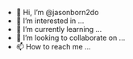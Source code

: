 - 👋 Hi, I’m @jasonborn2do
- 👀 I’m interested in ...
- 🌱 I’m currently learning ...
- 💞️ I’m looking to collaborate on ...
- 📫 How to reach me ...

<!---
jasonborn2do/jasonborn2do is a ✨ special ✨ repository because its `README.md` (this file) appears on your GitHub profile.
You can click the Preview link to take a look at your changes.
--->
